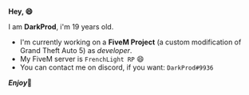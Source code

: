**Hey, 😄**

I am **DarkProd**, i'm 19 years old.

* I'm currently working on a **FiveM Project** (a custom modification of Grand Theft Auto 5) as *developer*.
* My FiveM server is `FrenchLight RP` 😄
* You can contact me on discord, if you want: `DarkProd#9936`
	
***Enjoy***🙂
